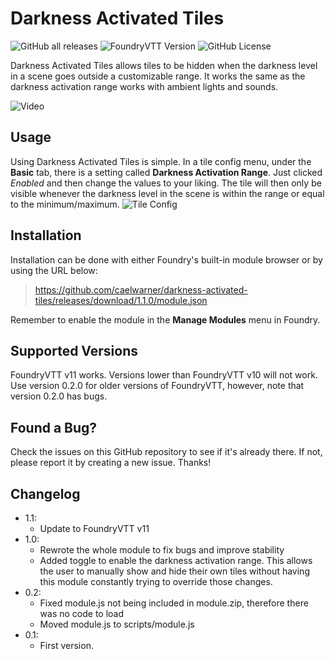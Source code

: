 # Darkness Activated Tiles

![GitHub all releases](https://img.shields.io/github/downloads/caelwarner/darkness-activated-tiles/total?style=for-the-badge) ![FoundryVTT Version](https://img.shields.io/badge/FoundryVTT-v11-orange?style=for-the-badge) ![GitHub License](https://img.shields.io/github/license/caelwarner/darkness-activated-tiles?color=blue&style=for-the-badge)

Darkness Activated Tiles allows tiles to be hidden when the darkness level in a scene goes outside a customizable range. It works the same as the darkness activation range works with ambient lights and sounds.

![Video](https://github.com/caelwarner/DarknessActivatedTiles/blob/feb436be94d8b8cf93588f0f2ac70fe1376be6ed/video.gif?raw=true)

## Usage

Using Darkness Activated Tiles is simple. In a tile config menu, under the **Basic** tab, there is a setting called **Darkness Activation Range**. Just clicked *Enabled* and then change the values to your liking. The tile will then only be visible whenever the darkness level in the scene is within the range or equal to the minimum/maximum.
![Tile Config](https://i.gyazo.com/114efe01cd5479b4ea87054eea276db9.png)

## Installation

Installation can be done with either Foundry's built-in module browser or by using the URL below:

> https://github.com/caelwarner/darkness-activated-tiles/releases/download/1.1.0/module.json

Remember to enable the module in the **Manage Modules** menu in Foundry.

## Supported Versions

FoundryVTT v11 works. Versions lower than FoundryVTT v10 will not work. Use version 0.2.0 for older versions of FoundryVTT, however, note that version 0.2.0 has bugs.

## Found a Bug?

Check the issues on this GitHub repository to see if it's already there. If not, please report it by creating a new issue. Thanks!

## Changelog

- 1.1:
  - Update to FoundryVTT v11
- 1.0:
  - Rewrote the whole module to fix bugs and improve stability
  - Added toggle to enable the darkness activation range. This allows the user to manually show and hide their own tiles without having this module constantly trying to override those changes.
- 0.2: 
  - Fixed module.js not being included in module.zip, therefore there was no code to load
  - Moved module.js to scripts/module.js
- 0.1: 
  - First version.
